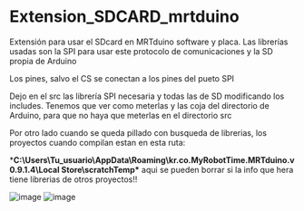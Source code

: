 # Extension_SDCARD_mrtduino
Extensión para usar el SDcard en MRTduino software y placa. 
Las librerías usadas son la SPI para usar este protocolo de comunicaciones y la SD propia de Arduino 

Los pines, salvo el CS se conectan a los pines del pueto SPI

Dejo en el src las librería SPI necesaria y todas las de SD modificando los includes. Tenemos que ver como meterlas y las coja del directorio de Arduino, para que no haya que meterlas en el directorio src

Por otro lado cuando se queda pillado con busqueda de librerias, los proyectos cuando compilan estan en esta ruta:

***C:\Users\Tu_usuario\AppData\Roaming\kr.co.MyRobotTime.MRTduino.v0.9.1.4\Local Store\scratchTemp\***  aqui se pueden borrar si la info que hera tiene librerias de otros proyectos!!

![image](https://user-images.githubusercontent.com/28557392/27502363-c419048c-5873-11e7-9e93-c19e19ba2132.png)
![image](https://user-images.githubusercontent.com/28557392/27502374-d6573e34-5873-11e7-8413-560606f7d33a.png)









